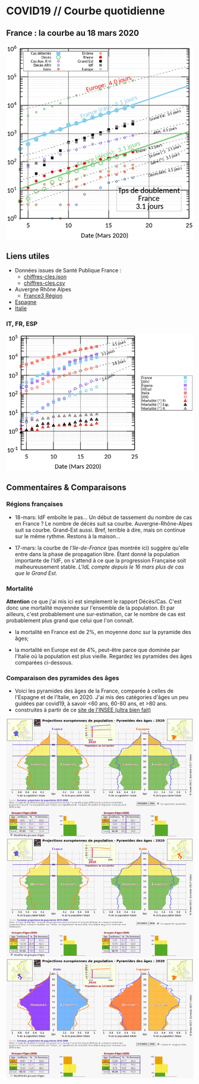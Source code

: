 # COVID19 // Courbe quotidienne

## France : la courbe au 18 mars 2020

![](./covid19.png)


<!---

![alt text](./covid19.png?raw=true "Évolution temporelle")
<img src="./covid19.png" width="256" height="256" title="Github Logo">
<img src="./covid19.png" width="50%" title="Github Logo">

--->

## Liens utiles

* Données issues de Santé Publique France :
  * [chiffres-cles.json](https://github.com/opencovid19-fr/data/raw/master/dist/chiffres-cles.json)
  * [chiffres-cles.csv](https://github.com/opencovid19-fr/data/raw/master/dist/chiffres-cles.csv)
* Auvergne Rhône Alpes
  * [France3 Région](https://france3-regions.francetvinfo.fr/auvergne-rhone-alpes/carte-coronavirus-covid-19-se-trouvent-858-cas-confirmes-auvergne-rhone-alpes-1796941.html)
* [Espagne](https://covid19.isciii.es)
* [Italie](http://www.salute.gov.it/portale/news/p3_2_1_1_1.jsp?lingua=italiano&menu=notizie&p=dalministero&id=4255)

### IT, FR, ESP
![alt text](./covid19-pays.png?raw=true "Comparaison entre IT/FR/ESP")

## Commentaires & Comparaisons

### Régions françaises

* 18-mars: IdF emboîte le pas... Un début de tassement du nombre de cas en France ? Le nombre de décès suit sa courbe. Auvergne-Rhône-Alpes suit sa courbe. Grand-Est aussi. Bref, terrible à dire, mais on continue sur le même rythme. Restons à la maison...

* 17-mars: la courbe de l'*Ile-de-France* (pas montrée ici) suggère qu'elle
  entre dans la phase de propagation libre. Étant donné la population
  importante de l'IdF, on s'attend à ce que la progression Française
  soit malheureusement stable. _L'IdL compte depuis le 16 mars plus de
  cas que le Grand Est_.

### Mortalité

**Attention** ce que j'ai mis ici est simplement le rapport Décès/Cas. C'est donc une mortalité moyennée sur l'ensemble de la population. Et par ailleurs, c'est probablement une sur-estimation, car le nombre de cas est probablement plus grand que celui que l'on connaît.

* la mortalité en France est de 2%, en moyenne donc sur la pyramide des âges;

* la mortalité en Europe est de 4%, peut-être parce que dominée par
  l'Italie où la population est plus vieille. Regardez les pyramides des âges comparées ci-dessous.

### Comparaison des pyramides des âges
- Voici les pyramides des âges de la France, comparée à celles de l'Espagne et de l'Italie, en 2020. J'ai mis des catégories d'âges un peu guidées par covid19, à savoir <60 ans, 60-80 ans, et >80 ans.
- construites à partir de ce [site de l'INSEE (ultra bien fait)](https://www.insee.fr/fr/statistiques/2418102)

![alt text](./covid19_pyramides_FR_ESP_2020.png?raw=true "France - Espagne 2020")
![alt text](./covid19_pyramides_FR_IT_2020.png?raw=true "France - Italie 2020")
![alt text](./covid19_pyramides_IT_ESP_2020.png?raw=true "Italie - Espagne 2020")


<!---[logo]: https://github.com/adam-p/markdown-here/raw/master/src/common/images/icon48.png "Logo Title Text 2"
[./covid19.png]--->
